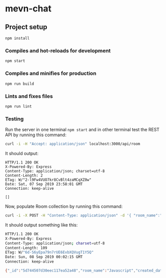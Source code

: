 # mevn-chat

## Project setup
```
npm install
```

### Compiles and hot-reloads for development
```
npm start
```

### Compiles and minifies for production
```
npm run build
```

### Lints and fixes files
```
npm run lint
```


### Testing

Run the server in one terminal `npm start` and in other terminal test the REST API by running this command:

```sh
curl -i -H "Accept: application/json" localhost:3000/api/room
```

It should output:

```
HTTP/1.1 200 OK
X-Powered-By: Express
Content-Type: application/json; charset=utf-8
Content-Length: 2
ETag: W/"2-l9Fw4VUO7kr8CvBlt4zaMCqXZ0w"
Date: Sat, 07 Sep 2019 23:58:01 GMT
Connection: keep-alive

[]
```

Now, populate Room collection by running this command:

```sh
curl -i -X POST -H "Content-Type: application/json" -d '{ "room_name":"Javascript" }' localhost:3000/api/room
```

It should output something like this:

```sh
HTTP/1.1 200 OK
X-Powered-By: Express
Content-Type: application/json; charset=utf-8
Content-Length: 109
ETag: W/"6d-S6yEpa79n7rUE6EvbXQVugT1Y5Q"
Date: Sun, 08 Sep 2019 00:02:15 GMT
Connection: keep-alive

{"_id":"5d744507d30eec117ea52a48","room_name":"Javascript","created_date":"2019-09-08T00:02:15.291Z","__v":0}
```
